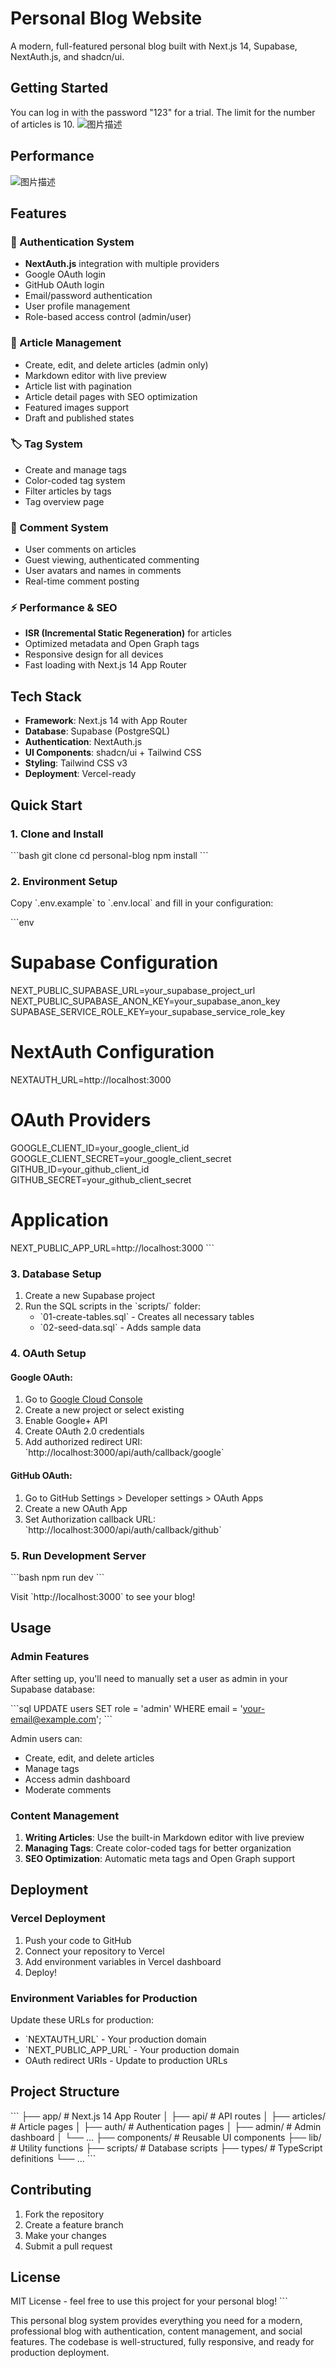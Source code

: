 # Personal Blog Website

A modern, full-featured personal blog built with Next.js 14, Supabase, NextAuth.js, and shadcn/ui.

## Getting Started
You can log in with the password "123" for a trial. The limit for the number of articles is 10.
![图片描述](https://github.com/zxytt/next-blog/blob/main/public/sign.png)

## Performance
![图片描述](https://github.com/zxytt/next-blog/blob/main/public/performance.png)

## Features

### 🔐 Authentication System
- **NextAuth.js** integration with multiple providers
- Google OAuth login
- GitHub OAuth login
- Email/password authentication
- User profile management
- Role-based access control (admin/user)

### 📝 Article Management
- Create, edit, and delete articles (admin only)
- Markdown editor with live preview
- Article list with pagination
- Article detail pages with SEO optimization
- Featured images support
- Draft and published states

### 🏷️ Tag System
- Create and manage tags
- Color-coded tag system
- Filter articles by tags
- Tag overview page

### 💬 Comment System
- User comments on articles
- Guest viewing, authenticated commenting
- User avatars and names in comments
- Real-time comment posting

### ⚡ Performance & SEO
- **ISR (Incremental Static Regeneration)** for articles
- Optimized metadata and Open Graph tags
- Responsive design for all devices
- Fast loading with Next.js 14 App Router

## Tech Stack

- **Framework**: Next.js 14 with App Router
- **Database**: Supabase (PostgreSQL)
- **Authentication**: NextAuth.js
- **UI Components**: shadcn/ui + Tailwind CSS
- **Styling**: Tailwind CSS v3
- **Deployment**: Vercel-ready

## Quick Start

### 1. Clone and Install

\`\`\`bash
git clone <repository-url>
cd personal-blog
npm install
\`\`\`

### 2. Environment Setup

Copy \`.env.example\` to \`.env.local\` and fill in your configuration:

\`\`\`env
# Supabase Configuration
NEXT_PUBLIC_SUPABASE_URL=your_supabase_project_url
NEXT_PUBLIC_SUPABASE_ANON_KEY=your_supabase_anon_key
SUPABASE_SERVICE_ROLE_KEY=your_supabase_service_role_key

# NextAuth Configuration
NEXTAUTH_URL=http://localhost:3000

# OAuth Providers
GOOGLE_CLIENT_ID=your_google_client_id
GOOGLE_CLIENT_SECRET=your_google_client_secret
GITHUB_ID=your_github_client_id
GITHUB_SECRET=your_github_client_secret

# Application
NEXT_PUBLIC_APP_URL=http://localhost:3000
\`\`\`

### 3. Database Setup

1. Create a new Supabase project
2. Run the SQL scripts in the \`scripts/\` folder:
   - \`01-create-tables.sql\` - Creates all necessary tables
   - \`02-seed-data.sql\` - Adds sample data

### 4. OAuth Setup

#### Google OAuth:
1. Go to [Google Cloud Console](https://console.cloud.google.com/)
2. Create a new project or select existing
3. Enable Google+ API
4. Create OAuth 2.0 credentials
5. Add authorized redirect URI: \`http://localhost:3000/api/auth/callback/google\`

#### GitHub OAuth:
1. Go to GitHub Settings > Developer settings > OAuth Apps
2. Create a new OAuth App
3. Set Authorization callback URL: \`http://localhost:3000/api/auth/callback/github\`

### 5. Run Development Server

\`\`\`bash
npm run dev
\`\`\`

Visit \`http://localhost:3000\` to see your blog!

## Usage

### Admin Features

After setting up, you'll need to manually set a user as admin in your Supabase database:

\`\`\`sql
UPDATE users SET role = 'admin' WHERE email = 'your-email@example.com';
\`\`\`

Admin users can:
- Create, edit, and delete articles
- Manage tags
- Access admin dashboard
- Moderate comments

### Content Management

1. **Writing Articles**: Use the built-in Markdown editor with live preview
2. **Managing Tags**: Create color-coded tags for better organization
3. **SEO Optimization**: Automatic meta tags and Open Graph support

## Deployment

### Vercel Deployment

1. Push your code to GitHub
2. Connect your repository to Vercel
3. Add environment variables in Vercel dashboard
4. Deploy!

### Environment Variables for Production

Update these URLs for production:
- \`NEXTAUTH_URL\` - Your production domain
- \`NEXT_PUBLIC_APP_URL\` - Your production domain
- OAuth redirect URIs - Update to production URLs

## Project Structure

\`\`\`
├── app/                    # Next.js 14 App Router
│   ├── api/               # API routes
│   ├── articles/          # Article pages
│   ├── auth/              # Authentication pages
│   ├── admin/             # Admin dashboard
│   └── ...
├── components/            # Reusable UI components
├── lib/                   # Utility functions
├── scripts/               # Database scripts
├── types/                 # TypeScript definitions
└── ...
\`\`\`

## Contributing

1. Fork the repository
2. Create a feature branch
3. Make your changes
4. Submit a pull request

## License

MIT License - feel free to use this project for your personal blog!
\`\`\`

This personal blog system provides everything you need for a modern, professional blog with authentication, content management, and social features. The codebase is well-structured, fully responsive, and ready for production deployment.
